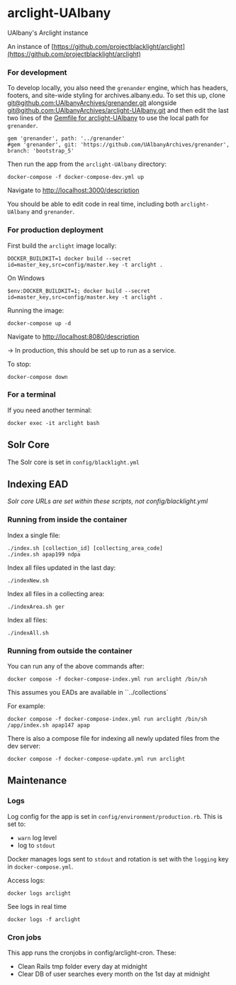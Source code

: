 # arclight-UAlbany
UAlbany's Arclight instance

An instance of [https://github.com/projectblacklight/arclight](https://github.com/projectblacklight/arclight)

### For development

To develop locally, you also need the `grenander` engine, which has headers, footers, and site-wide styling for archives.albany.edu. To set this up, clone [git@github.com:UAlbanyArchives/grenander.git](https://github.com/UAlbanyArchives/grenander) alongside [git@github.com:UAlbanyArchives/arclight-UAlbany.git](https://github.com/UAlbanyArchives/arclight-UAlbany) and then edit the last two lines of the [Gemfile for arclight-UAlbany](https://github.com/UAlbanyArchives/arclight-UAlbany/blob/update_1.4/Gemfile#L79-L80) to use the local path for `grenander`.

```
gem 'grenander', path: '../grenander'
#gem 'grenander', git: 'https://github.com/UAlbanyArchives/grenander', branch: 'bootstrap_5'
```

Then run the app from the `arclight-UAlbany` directory:
```
docker-compose -f docker-compose-dev.yml up
```

Navigate to [http://localhost:3000/description](http://localhost:3000/description)

You should be able to edit code in real time, including both `arclight-UAlbany` and `grenander`.

### For production deployment

First build the `arclight` image locally:
```
DOCKER_BUILDKIT=1 docker build --secret id=master_key,src=config/master.key -t arclight .
```
On Windows
```
$env:DOCKER_BUILDKIT=1; docker build --secret id=master_key,src=config/master.key -t arclight .
```

Running the image:
```
docker-compose up -d
```
Navigate to [http://localhost:8080/description](http://localhost:8080/description)

&#8594; In production, this should be set up to run as a service.

To stop:
```
docker-compose down
```

### For a terminal

If you need another terminal:
```
docker exec -it arclight bash
```

## Solr Core

The Solr core is set in `config/blacklight.yml`

## Indexing EAD

_Solr core URLs are set within these scripts, not config/blacklight.yml_

### Running from inside the container

Index a single file:
```
./index.sh [collection_id] [collecting_area_code]
./index.sh apap199 ndpa
```

Index all files updated in the last day:
```
./indexNew.sh
```

Index all files in a collecting area:
```
./indexArea.sh ger
```

Index all files:
```
./indexAll.sh
```

### Running from outside the container

You can run any of the above commands after:
```
docker compose -f docker-compose-index.yml run arclight /bin/sh
```

This assumes you EADs are available in ``../collections`

For example:
```
docker compose -f docker-compose-index.yml run arclight /bin/sh /app/index.sh apap147 apap
```

There is also a compose file for indexing all newly updated files from the dev server:
```
docker compose -f docker-compose-update.yml run arclight
```

## Maintenance

### Logs

Log config for the app is set in `config/environment/production.rb`. This is set to:
* `warn` log level
* log to `stdout`

Docker manages logs sent to `stdout` and rotation is set with the `logging` key in `docker-compose.yml`.

Access logs:
```
docker logs arclight
```

See logs in real time
```
docker logs -f arclight
```

### Cron jobs

This app runs the cronjobs in config/arclight-cron. These:
* Clean Rails tmp folder every day at midnight
* Clear DB of user searches every month on the 1st day at midnight
